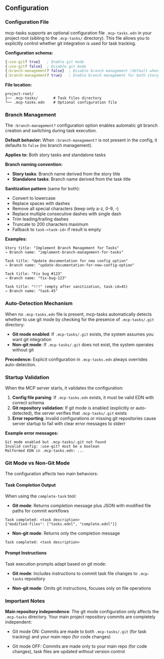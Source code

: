 ## Configuration

### Configuration File

mcp-tasks supports an optional configuration file `.mcp-tasks.edn` in
your project root (sibling to the `.mcp-tasks/` directory). This file
allows you to explicitly control whether git integration is used for
task tracking.

**Configuration schema:**
```clojure
{:use-git? true}   ; Enable git mode
{:use-git? false}  ; Disable git mode
{:branch-management? false}  ; Disable branch management (default when key is absent)
{:branch-management? true}   ; Enable branch management for both story tasks and standalone tasks
```

**File location:**
```
project-root/
├── .mcp-tasks/       # Task files directory
└── .mcp-tasks.edn    # Optional configuration file
```

### Branch Management

The `:branch-management?` configuration option enables automatic git branch creation and switching during task execution.

**Default behavior:** When `:branch-management?` is not present in the config, it defaults to `false` (no branch management).

**Applies to:** Both story tasks and standalone tasks

**Branch naming convention:**
- **Story tasks**: Branch name derived from the story title
- **Standalone tasks**: Branch name derived from the task title

**Sanitization pattern** (same for both):
- Convert to lowercase
- Replace spaces with dashes
- Remove all special characters (keep only a-z, 0-9, -)
- Replace multiple consecutive dashes with single dash
- Trim leading/trailing dashes
- Truncate to 200 characters maximum
- Fallback to `task-<task-id>` if result is empty

**Examples:**
```
Story title: "Implement Branch Management for Tasks"
→ Branch name: "implement-branch-management-for-tasks"

Task title: "Update documentation for new config option"
→ Branch name: "update-documentation-for-new-config-option"

Task title: "Fix bug #123"
→ Branch name: "fix-bug-123"

Task title: "!!!" (empty after sanitization, task-id=45)
→ Branch name: "task-45"
```

### Auto-Detection Mechanism

When no `.mcp-tasks.edn` file is present, mcp-tasks automatically
detects whether to use git mode by checking for the presence of
`.mcp-tasks/.git` directory:

- **Git mode enabled**: If `.mcp-tasks/.git` exists, the system assumes
  you want git integration
- **Non-git mode**: If `.mcp-tasks/.git` does not exist, the system
  operates without git

**Precedence:** Explicit configuration in `.mcp-tasks.edn` always
overrides auto-detection.

### Startup Validation

When the MCP server starts, it validates the configuration:

1. **Config file parsing**: If `.mcp-tasks.edn` exists, it must be valid EDN with correct schema
2. **Git repository validation**: If git mode is enabled (explicitly or auto-detected), the server verifies that `.mcp-tasks/.git` exists
3. **Error reporting**: Invalid configurations or missing git repositories cause server startup to fail with clear error messages to stderr

**Example error messages:**
```
Git mode enabled but .mcp-tasks/.git not found
Invalid config: :use-git? must be a boolean
Malformed EDN in .mcp-tasks.edn: ...
```

### Git Mode vs Non-Git Mode

The configuration affects two main behaviors:

#### Task Completion Output

When using the `complete-task` tool:

- **Git mode**: Returns completion message plus JSON with modified file
  paths for commit workflows

```
Task completed: <task description>
{"modified-files": ["tasks.ednl", "complete.ednl"]}
```

- **Non-git mode**: Returns only the completion message
```
Task completed: <task description>
```

#### Prompt Instructions

Task execution prompts adapt based on git mode:

- **Git mode**: Includes instructions to commit task file changes to
  `.mcp-tasks` repository

- **Non-git mode**: Omits git instructions, focuses only on file operations

### Important Notes

**Main repository independence**: The git mode configuration only
affects the `.mcp-tasks` directory. Your main project repository commits
are completely independent:

- Git mode ON: Commits are made to both `.mcp-tasks/.git` (for task
  tracking) and your main repo (for code changes)

- Git mode OFF: Commits are made only to your main repo (for code
  changes), task files are updated without version control
